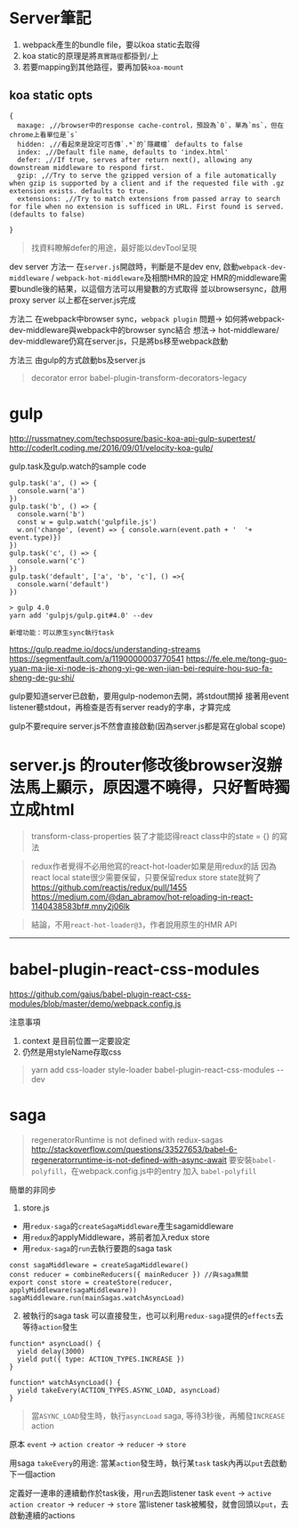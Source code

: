 # Server筆記

1. webpack產生的bundle file，要以koa static去取得
2. koa static的原理是將`真實路徑`都掛到`/`上
3. 若要mapping到其他路徑，要再加裝`koa-mount`

## koa static opts

```
{
  maxage: ,//browser中的response cache-control，預設為`0`，單為`ms`，但在chrome上看單位是`s`
  hidden: ,//看起來是設定可否傳`.*`的`隱藏檔` defaults to false
  index: ,//Default file name, defaults to 'index.html'
  defer: ,//If true, serves after return next(), allowing any downstream middleware to respond first.
  gzip: ,//Try to serve the gzipped version of a file automatically when gzip is supported by a client and if the requested file with .gz extension exists. defaults to true.
  extensions: ,//Try to match extensions from passed array to search for file when no extension is sufficed in URL. First found is served. (defaults to false)

}
```

> 找資料瞭解defer的用途，最好能以devTool呈現


dev server
方法一
在`server.js`開啟時，判斷是不是dev env, 啟動`webpack-dev-middleware` / `webpack-hot-middleware`及相關HMR的設定
HMR的middleware需要bundle後的結果，以這個方法可以用變數的方式取得
並以browsersync，啟用proxy server
以上都在server.js完成

方法二
在webpack中browser sync，`webpack plugin`
問題-> 如何將webpack-dev-middleware與webpack中的browser sync結合
想法-> hot-middleware/ dev-middleware仍寫在server.js，只是將bs移至webpack啟動

方法三
由gulp的方式啟動bs及server.js


> decorator error
babel-plugin-transform-decorators-legacy
# gulp 
http://russmatney.com/techsposure/basic-koa-api-gulp-supertest/
http://coderlt.coding.me/2016/09/01/velocity-koa-gulp/

gulp.task及gulp.watch的sample code
```
gulp.task('a', () => {
  console.warn('a')
})
gulp.task('b', () => {
  console.warn('b')
  const w = gulp.watch('gulpfile.js')
  w.on('change', (event) => { console.warn(event.path + '  '+ event.type)})
})
gulp.task('c', () => {
  console.warn('c')
})
gulp.task('default', ['a', 'b', 'c'], () =>{
  console.warn('default')
})

> gulp 4.0
yarn add 'gulpjs/gulp.git#4.0' --dev

新增功能：可以原生sync執行task
```

https://gulp.readme.io/docs/understanding-streams
https://segmentfault.com/a/1190000003770541
https://fe.ele.me/tong-guo-yuan-ma-jie-xi-node-js-zhong-yi-ge-wen-jian-bei-require-hou-suo-fa-sheng-de-gu-shi/

gulp要知道server已啟動，要用gulp-nodemon去開，將stdout關掉
接著用event listener聽stdout，再檢查是否有server ready的字串，才算完成

gulp不要require server.js不然會直接啟動(因為server.js都是寫在global scope)

# server.js 的router修改後browser沒辦法馬上顯示，原因還不曉得，只好暫時獨立成html

> transform-class-properties
裝了才能認得react class中的state = {} 的寫法

> redux作者覺得不必用他寫的react-hot-loader如果是用redux的話
> 因為react local state很少需要保留，只要保留redux store state就夠了
https://github.com/reactjs/redux/pull/1455
https://medium.com/@dan_abramov/hot-reloading-in-react-1140438583bf#.mny2j06lk

> 結論，不用`react-hot-loader@3`，作者說用原生的HMR API

---
# babel-plugin-react-css-modules

https://github.com/gajus/babel-plugin-react-css-modules/blob/master/demo/webpack.config.js

注意事項
1. context 是目前位置一定要設定
2. 仍然是用styleName存取css

> yarn add css-loader style-loader babel-plugin-react-css-modules --dev

# saga 
>  regeneratorRuntime is not defined with redux-sagas
http://stackoverflow.com/questions/33527653/babel-6-regeneratorruntime-is-not-defined-with-async-await
要安裝`babel-polyfill`，在webpack.config.js中的entry 加入 `babel-polyfill`

簡單的非同步

1. store.js
- 用`redux-saga`的`createSagaMiddleware`產生sagamiddleware
- 用`redux`的applyMiddleware，將前者加入redux store
- 用`redux-saga`的`run`去執行要跑的saga task

```
const sagaMiddleware = createSagaMiddleware()
const reducer = combineReducers({ mainReducer }) //與saga無關
export const store = createStore(reducer, applyMiddleware(sagaMiddleware))
sagaMiddleware.run(mainSagas.watchAsyncLoad)
```

2. 被執行的saga task 可以直接發生，也可以利用`redux-saga`提供的`effects`去等待`action`發生

```
function* asyncLoad() {
  yield delay(3000)
  yield put({ type: ACTION_TYPES.INCREASE })
}

function* watchAsyncLoad() {
  yield takeEvery(ACTION_TYPES.ASYNC_LOAD, asyncLoad)
}
```
> 當`ASYNC_LOAD`發生時，執行`asyncLoad` saga, 等待3秒後，再觸發`INCREASE` action

原本 `event` -> `action creator` -> `reducer` -> `store`

用saga 
`takeEvery`的用途: 當某`action`發生時，執行某`task`
task內再以`put`去啟動下一個action

定義好一連串的連續動作於task後，用`run`去跑listener task
`event` -> `active action creator` -> `reducer` -> `store`
當listener task被觸發，就會回頭以`put`，去啟動連續的actions
